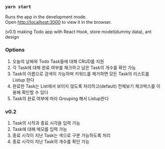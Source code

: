 ### `yarn start`

Runs the app in the development mode.<br />
Open [http://localhost:3000](http://localhost:3000) to view it in the browser.


(v0.1) making Todo app with React Hook, store model(dummy data), ant design   

### Options   
1. 오늘의 날짜와 Todo Task들에 대해 CRUD를 지원   
2. 각 Task에 대해 완료 여부를 체크하고 남은 Task의 개수를 확인 가능   
3. Task의 이름으로 검색이 가능하며 키워드를 제거하면 모든 Task의 리스트를 Listup 한다   
4. 완료한 Task는 List에서 보이지 않도록 처리하고(default) 전체보기 체크박스를 이용해 확인할 수 있다   
5. Task의 완료 여부에 따라 Grouping 해서 Listup한다   
   
      
      
### v0.2
1. Task의 시작과 종료 시각을 입력 가능   
2. Task에 대해 메모를 입력 가능   
3. 종료 시각이 지난 Task는 색으로 구분 가능하도록 처리   
4. 종료 시각이 지난 Task의 개수를 확인 가능   
